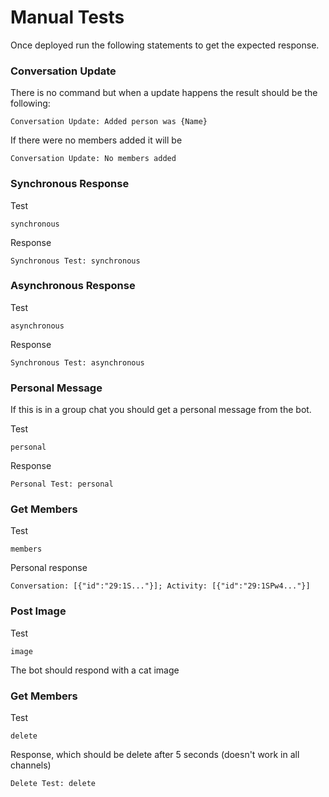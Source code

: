 # Manual Tests
Once deployed run the following statements to get the expected response.

### Conversation Update
There is no command but when a update happens the result should be the following:
```text
Conversation Update: Added person was {Name}
```
If there were no members added it will be
```text
Conversation Update: No members added
```

### Synchronous Response
Test
```text
synchronous
```
Response
```text
Synchronous Test: synchronous
```

### Asynchronous Response
Test
```text
asynchronous
```
Response
```text
Synchronous Test: asynchronous
```

### Personal Message
If this is in a group chat you should get a personal message from the bot. 

Test
```text
personal
```
Response
```text
Personal Test: personal
```

### Get Members

Test
```text
members
```
Personal response
```text
Conversation: [{"id":"29:1S..."}]; Activity: [{"id":"29:1SPw4..."}]
```

### Post Image
Test
```text
image
```
The bot should respond with a cat image

### Get Members

Test
```text
delete
```
Response, which should be delete after 5 seconds (doesn't work in all channels)
```text
Delete Test: delete
```